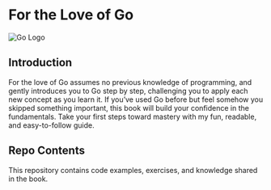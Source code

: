# For the Love of Go

![Go Logo](https://golang.org/lib/godoc/images/go-logo-blue.svg)


## Introduction

For the love of Go assumes no previous knowledge of programming, and gently introduces you to Go step by step, challenging you to apply each new concept as you learn it. If you’ve used Go before but feel somehow you skipped something important, this book will build your confidence in the fundamentals. Take your first steps toward mastery with my fun, readable, and easy-to-follow guide.

## Repo Contents

This repository contains code examples, exercises, and knowledge shared in the book.

